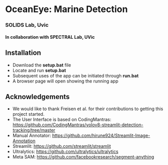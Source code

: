 # OceanEye: Marine Detection
### SOLIDS Lab, Uvic
#### In collaboration with SPECTRAL Lab, UVic

## Installation
 * Download the __setup.bat__ file
 * Locate and run __setup.bat__
 * Subsequent uses of the app can be initiated through __run.bat__
 * A browser page will open showing the running app

## Acknowledgements
* We would like to thank Freisen et al. for their contributions to getting this project started.
* The User Interface is based on CodingMantras: https://github.com/CodingMantras/yolov8-streamlit-detection-tracking/tree/master
* Manual Annotator: https://github.com/hirune924/Streamlit-Image-Annotation
* Streamlit: https://github.com/streamlit/streamlit
* Ultralytics: https://github.com/ultralytics/ultralytics 
* Meta SAM: https://github.com/facebookresearch/segment-anything 
